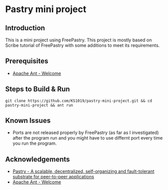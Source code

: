 # Pastry mini project

## Introduction
This is a mini project using FreePastry. This project is mostly based on Scribe tutorial of FreePastry with some additions to meet its requirements.

## Prerequisites
- [Apache Ant - Welcome](https://ant.apache.org/)

## Steps to Build & Run

```shell
git clone https://github.com/KS1019/pastry-mini-project.git && cd pastry-mini-project && ant run
```

## Known Issues
- Ports are not released properly by FreePastry (as far as I investigated) after the program run and you might have to use differnt port every time you run the program.

## Acknowledgements
- [Pastry - A scalable, decentralized, self-organizing and fault-tolerant substrate for peer-to-peer applications](https://www.freepastry.org/)
- [Apache Ant - Welcome](https://ant.apache.org/)
